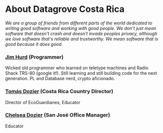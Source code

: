 # About Datagrove Costa Rica

_We are a group of friends from different parts of the world dedicated to writing good software and working with good people. We don't just mean software that doesn't crash and doesn't invade peoples privacy, although we love software that's reliable and trustworthy. We mean software that is good because it does good._

### [Jim Hurd](https://twitter.com/imoldfella) (Programmer)
Wicked old programmer who learned on teletype machines and Radio Shack TRS-80 (google it!). Still learning and still building code for the next generation. PL and Database nerd, crypto aficionado. 

### [Tomás Dozier](https://twitter.com/datagrovecr) (Costa Rica Country Director)
Director of EcoGuardianes, Educator

### [Chelsea Dozier](https://twitter.com/datagrovecr) (San José Office Manager)
Educator

